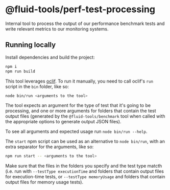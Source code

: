 # @fluid-tools/perf-test-processing

Internal tool to process the output of our performance benchmark tests and write relevant metrics to our monitoring
systems.

## Running locally

Install dependencies and build the project:

```bash
npm i
npm run build
```

This tool leverages [oclif](https://oclif.io/). To run it manually, you need to call oclif's `run` script in the `bin`
folder, like so:

```bash
node bin/run <arguments to the tool>
```

The tool expects an argument for the type of test that it's going to be processing, and one or more arguments for
folders that contain the test output files (generated by the `@fluid-tools/benchmark` tool when called with the
appropriate options to generate output JSON files).

To see all arguments and expected usage run `node bin/run --help`.

The `start` npm script can be used as an alternative to `node bin/run`, with an extra separator for the arguments, like
so:

```bash
npm run start -- <arguments to the tool>
```

Make sure that the files in the folders you specify and the test type matcth (i.e. run with `--testType executionTime`
and folders that contain output files for execution-time tests, or `--testType memoryUsage` and folders that contain
output files for memory usage tests).
